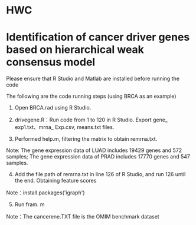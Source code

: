 # HWC

# **Identification of** **cancer** **driver genes based on hierarchical weak consensus model**

Please ensure that R Studio and Matlab are installed before running the code

The following are the code running steps (using BRCA as an example)

1. Open BRCA.rad using R Studio.

2. drivegene.R：Run code from 1 to 120 in R Studio. Export gene_ exp1.txt、mrna_ Exp.csv, means.txt files.

3. Performed help.m, filtering the matrix to obtain remrna.txt.

Note: The gene expression data of LUAD includes 19429 genes and 572 samples; The gene expression data of PRAD includes 17770 genes and 547 samples.

4. Add the file path of remrna.txt in line 126 of R Studio, and run 126 until the end. Obtaining feature scores

Note：install.packages('igraph')

5. Run fram. m

Note：The cancerene.TXT file is the OMIM benchmark dataset
